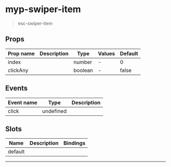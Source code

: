 # myp-swiper-item

> esc-swiper-item

## Props

| Prop name | Description | Type    | Values | Default |
| --------- | ----------- | ------- | ------ | ------- |
| index     |             | number  | -      | 0       |
| clickAny  |             | boolean | -      | false   |

## Events

| Event name | Type      | Description |
| ---------- | --------- | ----------- |
| click      | undefined |

## Slots

| Name    | Description | Bindings |
| ------- | ----------- | -------- |
| default |             |          |

---
